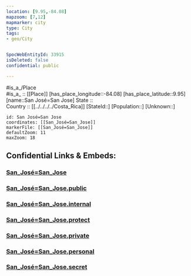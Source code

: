 ```yaml
---
location: [9.95,-84.08] 
mapzoom: [7,12] 
mapmarker: city 
type: City
tags:
- geo/City


SpocWebEntityId: 33915
isDeleted: false
confidential: public

---
```

#is_a_/Place  
#is_a_ :: [[Place]] 
[has_place_longitude::-84.08] 
[has_place_latitude::9.95] 
[name::San José=San Jose] 
State ::  
Country :: [[../../../../Costa_Rica]] 
[StateId::] 
[Population::] 
[Unknown::] 


```leaflet
id: San José=San Jose
coordinates: [[San_José=San_Jose]] 
markerFile: [[San_José=San_Jose]] 
defaultZoom: 11 
maxZoom: 18
```


## Confidential Links & Embeds: 

### [San_José=San_Jose](/_Standards/Earth/Continent/America~Central/Costa_Rica/provinces~Costa_Rica/San_José/City/San_José=San_Jose.md) 

### [San_José=San_Jose.public](/_public/Earth/Continent/America~Central/Costa_Rica/provinces~Costa_Rica/San_José/City/San_José=San_Jose.public.md) 

### [San_José=San_Jose.internal](/_internal/Earth/Continent/America~Central/Costa_Rica/provinces~Costa_Rica/San_José/City/San_José=San_Jose.internal.md) 

### [San_José=San_Jose.protect](/_protect/Earth/Continent/America~Central/Costa_Rica/provinces~Costa_Rica/San_José/City/San_José=San_Jose.protect.md) 

### [San_José=San_Jose.private](/_private/Earth/Continent/America~Central/Costa_Rica/provinces~Costa_Rica/San_José/City/San_José=San_Jose.private.md) 

### [San_José=San_Jose.personal](/_personal/Earth/Continent/America~Central/Costa_Rica/provinces~Costa_Rica/San_José/City/San_José=San_Jose.personal.md) 

### [San_José=San_Jose.secret](/_secret/Earth/Continent/America~Central/Costa_Rica/provinces~Costa_Rica/San_José/City/San_José=San_Jose.secret.md)

